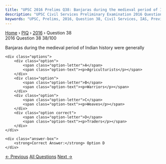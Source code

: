 ```yaml
---
title: "UPSC 2016 Prelims Q38: Banjaras during the medieval period of Indian history were g..."
description: "UPSC Civil Services Preliminary Examination 2016 Question 38 with options and answer"
keywords: "UPSC, Prelims, 2016, Question 38, Civil Services, IAS, Previous Year Questions"
---
```


<nav class="breadcrumb">
    <a href="../../">Home</a>
    <span>›</span>
    <a href="../">PIQ</a>
    <span>›</span>
    <a href="./">2016</a>
    <span>›</span>
    <span>Question 38</span>
</nav>

<div class="question-header">
    <div class="question-meta">
        <span class="year-badge">2016</span>
        <span class="question-number">Question 38</span>
        <span class="progress">38/100</span>
    </div>
    <div class="progress-bar">
        <div class="progress-fill" style="width: 38.0%"></div>
    </div>
</div>

<div class="question-content">
    <div class="question-text">
        <p>Banjaras during the medieval period of Indian history were generally</p>
    </div>
    
    <div class="options">
        <div class="option">
            <span class="option-letter">A</span>
            <span class="option-text"><p>Agriculturists</p></span>
        </div>
        <div class="option">
            <span class="option-letter">B</span>
            <span class="option-text"><p>Warriors</p></span>
        </div>
        <div class="option">
            <span class="option-letter">C</span>
            <span class="option-text"><p>Weaves</p></span>
        </div>
        <div class="option correct">
            <span class="option-letter">D</span>
            <span class="option-text"><p>Traders</p></span>
        </div>
    </div>

    <div class="answer-box">
        <strong>Correct Answer:</strong> Option D
    </div>
</div>

<div class="question-nav">
    <a href="../q037-indias-ranking-in-the-ease-of-doing-business-index/" class="nav-btn prev">← Previous</a>
    <a href="../" class="nav-btn center">All Questions</a>
    <a href="../q039-who-of-the-following-had-first-deciphered-the-edic/" class="nav-btn next">Next →</a>
</div>
